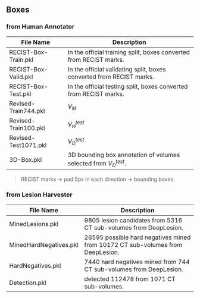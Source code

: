 ## Boxes 

### from Human Annotator
| File Name | Description |
|---|---|
| RECIST-Box-Train.pkl | In the official training split, boxes converted from RECIST marks. |
| RECIST-Box-Valid.pkl | In the official validating split, boxes converted from RECIST marks. |
| RECIST-Box-Test.pkl | In the official testing split, boxes converted from RECIST marks. |
| Revised-Train744.pkl | $V_{M}$ |
| Revised-Train100.pkl | $V_{H}^{test}$ |
| Revised-Test1071.pkl | $V_{D}^{test}$ |
| 3D-Box.pkl | 3D bounding box annotation of volumes selected from $V_{D}^{test}$. |
> RECIST marks -> pad 5px in each direction -> bounding boxes.

### from Lesion Harvester 
| File Name | Description |
|---|---|
| MinedLesions.pkl | 9805 lesion candidates from 5316 CT sub-volumes from DeepLesion. |
| MinedHardNegatives.pkl | 26595 possible hard negatives mined from 10172 CT sub-volumes from DeepLesion. |
| HardNegatives.pkl | 7440 hard negatives mined from 744 CT sub-volumes from DeepLesion. |
| Detection.pkl | detected 112478 from 1071 CT sub-volumes. |




